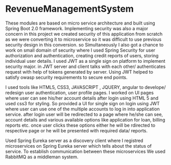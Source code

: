 # RevenueManagementSystem
These modules are based on micro service architecture and built using Spring Boot 2.0 framework.
Implementing security was also a major concern in this project 
we created security of this application from scratch as we were converting it to microservice so it was difficult to use previous security design in this conversion.
so Simultaneously I also got a chance to work on small domain of security where I used Spring Security for user authorization and 
authentication, creating credit reports of users, storing individual user details. I used JWT as a single sign on platform to implement security major.
in JWT server and client talks with each other/  authenticates request with help of tokens generated by server. Using JWT helped to satisfy owasp security requirements to secure end points.

I used tools like HTML5, CSS3, JAVASCRIPT , JQUERY, angular to develope/ redesign user authentication, user profile pages.
I worked on UI pages where user can see his/her account details after login using HTML 5 and used css3 for styling.
So provided a UI for single sign on login using JWT where user can use one of the multiple accounts to log in into application service.
after login user will be redirected to a page where he/she can see, account details and various available options like 
application for loan, billing reports etc. once user clicks these options either he will be rdirected to respective page or he will be presented with required data/ reports.

Used Spring Eureka server as a discovery client where I registred microservices on Spring Eureka server which tells about the status of service.
To establish communication between these microservices We used RabbitMQ as a middleman system.
